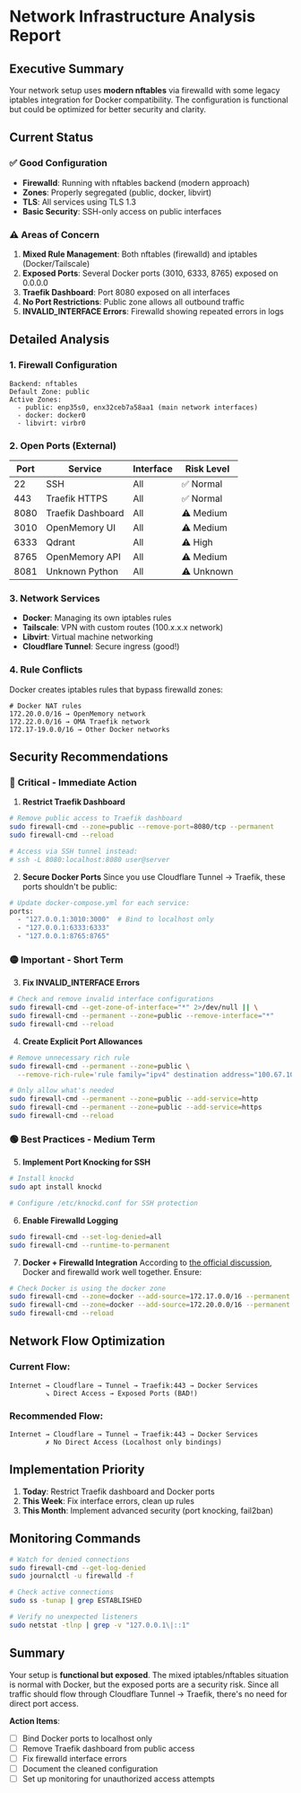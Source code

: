 # Network Infrastructure Analysis Report

## Executive Summary
Your network setup uses **modern nftables** via firewalld with some legacy iptables integration for Docker compatibility. The configuration is functional but could be optimized for better security and clarity.

## Current Status

### ✅ **Good Configuration**
- **Firewalld**: Running with nftables backend (modern approach)
- **Zones**: Properly segregated (public, docker, libvirt)
- **TLS**: All services using TLS 1.3
- **Basic Security**: SSH-only access on public interfaces

### ⚠️ **Areas of Concern**
1. **Mixed Rule Management**: Both nftables (firewalld) and iptables (Docker/Tailscale)
2. **Exposed Ports**: Several Docker ports (3010, 6333, 8765) exposed on 0.0.0.0
3. **Traefik Dashboard**: Port 8080 exposed on all interfaces
4. **No Port Restrictions**: Public zone allows all outbound traffic
5. **INVALID_INTERFACE Errors**: Firewalld showing repeated errors in logs

## Detailed Analysis

### 1. **Firewall Configuration**
```
Backend: nftables
Default Zone: public
Active Zones:
  - public: enp35s0, enx32ceb7a58aa1 (main network interfaces)
  - docker: docker0
  - libvirt: virbr0
```

### 2. **Open Ports (External)**
| Port | Service | Interface | Risk Level |
|------|---------|-----------|------------|
| 22   | SSH     | All       | ✅ Normal   |
| 443  | Traefik HTTPS | All | ✅ Normal |
| 8080 | Traefik Dashboard | All | ⚠️ Medium |
| 3010 | OpenMemory UI | All | ⚠️ Medium |
| 6333 | Qdrant | All | ⚠️ High |
| 8765 | OpenMemory API | All | ⚠️ Medium |
| 8081 | Unknown Python | All | ⚠️ Unknown |

### 3. **Network Services**
- **Docker**: Managing its own iptables rules
- **Tailscale**: VPN with custom routes (100.x.x.x network)
- **Libvirt**: Virtual machine networking
- **Cloudflare Tunnel**: Secure ingress (good!)

### 4. **Rule Conflicts**
Docker creates iptables rules that bypass firewalld zones:
```
# Docker NAT rules
172.20.0.0/16 → OpenMemory network
172.22.0.0/16 → OMA Traefik network
172.17-19.0.0/16 → Other Docker networks
```

## Security Recommendations

### 🔴 **Critical - Immediate Action**

1. **Restrict Traefik Dashboard**
```bash
# Remove public access to Traefik dashboard
sudo firewall-cmd --zone=public --remove-port=8080/tcp --permanent
sudo firewall-cmd --reload

# Access via SSH tunnel instead:
# ssh -L 8080:localhost:8080 user@server
```

2. **Secure Docker Ports**
Since you use Cloudflare Tunnel → Traefik, these ports shouldn't be public:
```bash
# Update docker-compose.yml for each service:
ports:
  - "127.0.0.1:3010:3000"  # Bind to localhost only
  - "127.0.0.1:6333:6333"
  - "127.0.0.1:8765:8765"
```

### 🟡 **Important - Short Term**

3. **Fix INVALID_INTERFACE Errors**
```bash
# Check and remove invalid interface configurations
sudo firewall-cmd --get-zone-of-interface="*" 2>/dev/null || \
sudo firewall-cmd --permanent --zone=public --remove-interface="*"
sudo firewall-cmd --reload
```

4. **Create Explicit Port Allowances**
```bash
# Remove unnecessary rich rule
sudo firewall-cmd --permanent --zone=public \
  --remove-rich-rule='rule family="ipv4" destination address="100.67.100.43" port port="48488" protocol="tcp" accept'

# Only allow what's needed
sudo firewall-cmd --permanent --zone=public --add-service=http
sudo firewall-cmd --permanent --zone=public --add-service=https
sudo firewall-cmd --reload
```

### 🟢 **Best Practices - Medium Term**

5. **Implement Port Knocking for SSH**
```bash
# Install knockd
sudo apt install knockd

# Configure /etc/knockd.conf for SSH protection
```

6. **Enable Firewalld Logging**
```bash
sudo firewall-cmd --set-log-denied=all
sudo firewall-cmd --runtime-to-permanent
```

7. **Docker + Firewalld Integration**
According to [the official discussion](https://github.com/firewalld/firewalld/discussions/1125), Docker and firewalld work well together. Ensure:
```bash
# Check Docker is using the docker zone
sudo firewall-cmd --zone=docker --add-source=172.17.0.0/16 --permanent
sudo firewall-cmd --zone=docker --add-source=172.20.0.0/16 --permanent
sudo firewall-cmd --reload
```

## Network Flow Optimization

### Current Flow:
```
Internet → Cloudflare → Tunnel → Traefik:443 → Docker Services
         ↘ Direct Access → Exposed Ports (BAD!)
```

### Recommended Flow:
```
Internet → Cloudflare → Tunnel → Traefik:443 → Docker Services
         ✗ No Direct Access (Localhost only bindings)
```

## Implementation Priority

1. **Today**: Restrict Traefik dashboard and Docker ports
2. **This Week**: Fix interface errors, clean up rules
3. **This Month**: Implement advanced security (port knocking, fail2ban)

## Monitoring Commands

```bash
# Watch for denied connections
sudo firewall-cmd --get-log-denied
sudo journalctl -u firewalld -f

# Check active connections
sudo ss -tunap | grep ESTABLISHED

# Verify no unexpected listeners
sudo netstat -tlnp | grep -v "127.0.0.1\|::1"
```

## Summary

Your setup is **functional but exposed**. The mixed iptables/nftables situation is normal with Docker, but the exposed ports are a security risk. Since all traffic should flow through Cloudflare Tunnel → Traefik, there's no need for direct port access.

**Action Items**:
- [ ] Bind Docker ports to localhost only
- [ ] Remove Traefik dashboard from public access  
- [ ] Fix firewalld interface errors
- [ ] Document the cleaned configuration
- [ ] Set up monitoring for unauthorized access attempts 